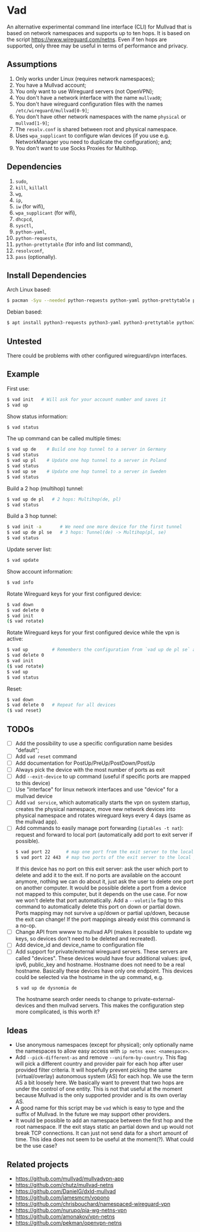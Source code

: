 # Vad

An alternative experimental command line interface (CLI) for Mullvad that is based on network namespaces and supports up to ten hops.
It is based on the script <https://www.wireguard.com/netns>.
Even if ten hops are supported, only three may be useful in terms of performance and privacy.

## Assumptions

1. Only works under Linux (requires network namespaces);
1. You have a Mullvad account;
1. You only want to use Wireguard servers (not OpenVPN);
1. You don't have a network interface with the name `mullvad0`;
1. You don't have wireguard configuration files with the names `/etc/wireguard/mullvad[0-9]`;
1. You don't have other network namespaces with the name `physical` or `mullvad[1-9]`;
1. The `resolv.conf` is shared between root and physical namespace.
1. Uses `wpa_supplicant` to configure wlan devices (if you use e.g. NetworkManager you need to duplicate the configuration); and;
1. You don't want to use Socks Proxies for Multihop.

## Dependencies

1. `sudo`,
1. `kill`, `killall`
1. `wg`,
1. `ip`,
1. `iw` (for wifi),
1. `wpa_supplicant` (for wifi),
1. `dhcpcd`,
1. `sysctl`,
1. `python-yaml`,
1. `python-requests`,
1. `python-prettytable` (for info and list command),
1. `resolvconf`,
1. `pass` (optionally).

## Install Dependencies

Arch Linux based:

```sh
$ pacman -Syu --needed python-requests python-yaml python-prettytable python-numpy sudo iw wpa_supplicant dhcpcd openresolv wireguard-tools
```

Debian based:

```sh
$ apt install python3-requests python3-yaml python3-prettytable python3-numpy sudo psmisc wireguard-tools iproute2 iw wpasupplicant dhcpcd5 procps
```

## Untested

There could be problems with other configured wireguard/vpn interfaces.

## Example

First use:

```sh
$ vad init   # Will ask for your account number and saves it
$ vad up
```

Show status information:

```sh
$ vad status
```

The up command can be called multiple times:

```sh
$ vad up de    # Build one hop tunnel to a server in Germany
$ vad status
$ vad up pl    # Update one hop tunnel to a server in Poland
$ vad status
$ vad up se    # Update one hop tunnel to a server in Sweden
$ vad status
```

Build a 2 hop (multihop) tunnel:

```sh
$ vad up de pl   # 2 hops: Multihop(de, pl)
$ vad status
```

Build a 3 hop tunnel:

```sh
$ vad init -a       # We need one more device for the first tunnel
$ vad up de pl se   # 3 hops: Tunnel(de) -> Multihop(pl, se)
$ vad status
```

Update server list:

```sh
$ vad update
```

Show account information:

```sh
$ vad info
```

Rotate Wireguard keys for your first configured device:

```sh
$ vad down
$ vad delete 0
$ vad init
($ vad rotate)
```

Rotate Wireguard keys for your first configured device while the vpn is active:

```sh
$ vad up         # Remembers the configuration from `vad up de pl se` and builds a 3 hop tunnel
$ vad delete 0
$ vad init
($ vad rotate)
$ vad up
$ vad status
```

Reset:

```sh
$ vad down
$ vad delete 0   # Repeat for all devices
($ vad reset)
```

## TODOs

* [ ] Add the possibility to use a specific configuration name besides "default";
* [ ] Add `vad reset` command
* [ ] Add documentation for PostUp/PreUp/PostDown/PostUp
* [ ] Always pick the device with the most number of ports as exit
* [ ] Add `--exit-device` to up command (useful if specific ports are mapped to this device)
* [ ] Use "interface" for linux network interfaces and use "device" for a mullvad device
* [ ] Add `vad service`, which automatically starts the vpn on system startup, creates the physical namespace, move new network devices into physical namespace and rotates wireguard keys every 4 days (same as the mullvad app).
* [ ] Add commands to easily manage port forwarding (`iptables -t nat`): request and forward to local port (automatically add port to exit server if possible).
  ```sh
  $ vad port 22      # map one port from the exit server to the local port 22
  $ vad port 22 443  # map two ports of the exit server to the local ports 22 and 443
  ```
  If this device has no port on this exit server: ask the user which port to delete and add it to the exit.
  If no ports are available on the account anymore, nothing we can do about it, just ask the user to delete one port on another computer.
  It would be possible delete a port from a device not mapped to this computer, but it depends on the use case.
  For now we won't delete that port automatically.
  Add a `--volotile` flag to this command to automatically delete this port on down or partial down.
  Ports mapping may not survive a up/down or partial up/down, because the exit can change!
  If the port mappings already exist this command is a no-op.
* [ ] Change API from wwww to mullvad API (makes it possible to update wg keys, so devices don't need to be deleted and recreated).
* [ ] Add device_id and device_name to configuration file
* [ ] Add support for private/external wireguard servers.
  These servers are called "devices".
  These devices would have four additional values: ipv4, ipv6, public_key and hostname.
  Hostname does not need to be a real hostname.
  Basically these devices have only one endpoint.
  This devices could be selected via the hostname in the up command, e.g.
  ```
  $ vad up de dysnomia de
  ```
  The hostname search order needs to change to private-external-devices and then mullvad servers.
  This makes the configuration step more complicated, is this worth it?

## Ideas

* Use anonymous namespaces (except for physical); only optionally name the namespaces to allow easy access with `ip netns exec <namespace>`.
* Add `--pick-different-as` and remove `--uniform-by-country`.
  This flag will pick a different country and provider pair for each hop after user provided filter criteria.
  It will hopefully prevent picking the same (virtual/overlay) autonomous system (AS) for each hop.
  We use the term AS a bit loosely here.
  We basically want to prevent that two hops are under the control of one entity.
  This is not that useful at the moment because Mullvad is the only supported provider and is its own overlay AS.
* A good name for this script may be `vad` which is easy to type and the suffix of Mullvad.
  In the future we may support other providers.
* It would be possible to add an namespace between the first hop and the root namespace.
  If the exit stays static an partial down and up would not break TCP connections.
  It can just not send data for a short amount of time.
  This idea does not seem to be useful at the moment(?).
  What could be the use case?

## Related projects

* <https://github.com/mullvad/mullvadvpn-app>
* <https://github.com/chutz/mullvad-netns>
* <https://github.com/DanielG/dxld-mullvad>
* <https://github.com/jamesmcm/vopono>
* <https://github.com/chrisbouchard/namespaced-wireguard-vpn>
* <https://github.com/nurupo/pia-wg-netns-vpn>
* <https://github.com/amonakov/vpn-netns>
* <https://github.com/pekman/openvpn-netns>
